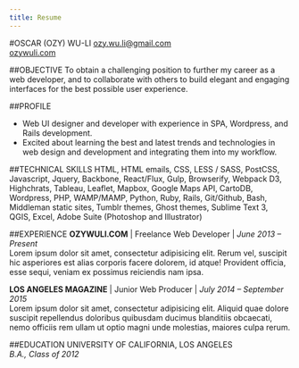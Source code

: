 ```yaml
---
title: Resume
---
```


#OSCAR (OZY) WU-LI
[ozy.wu.li@gmail.com](mailto:ozy.wu.li@gmail.com)  
[ozywuli.com](http://ozywuli.com)

##OBJECTIVE
To obtain a challenging position to further my career as a web developer, and to collaborate with others to build elegant and engaging interfaces for the best possible user experience.

##PROFILE
* Web UI designer and developer with experience in SPA, Wordpress, and Rails development.
* Excited about learning the best and latest trends and technologies in web design and development and integrating them into my workflow.

##TECHNICAL SKILLS
HTML, HTML emails, CSS, LESS / SASS, PostCSS, Javascript, Jquery, Backbone, React/Flux, Gulp, Browserify, Webpack D3, Highchrats, Tableau, Leaflet, Mapbox, Google Maps API, CartoDB, Wordpress, PHP, WAMP/MAMP, Python, Ruby, Rails, Git/Github, Bash, Middleman static sites, Tumblr themes, Ghost themes, Sublime Text 3, QGIS, Excel, Adobe Suite (Photoshop and Illustrator)

##EXPERIENCE
**OZYWULI.COM** | Freelance Web Developer | *June 2013 – Present*  
Lorem ipsum dolor sit amet, consectetur adipisicing elit. Rerum vel, suscipit hic asperiores est alias corporis facere dolorem, id atque! Provident officia, esse sequi, veniam ex possimus reiciendis nam ipsa.

**LOS ANGELES MAGAZINE** | Junior Web Producer | *July 2014 – September 2015*  
Lorem ipsum dolor sit amet, consectetur adipisicing elit. Aliquid quae dolore suscipit repellendus doloribus quibusdam ducimus blanditiis obcaecati, nemo officiis rem ullam ut optio magni unde molestias, maiores culpa rerum.

##EDUCATION
UNIVERSITY OF CALIFORNIA, LOS ANGELES  
*B.A., Class of 2012*








<!-- 
##TECHNICAL SKILLS
* HTML & CSS
* LESS / SASS preprocessors, PostCSS
* Javascript, Jquery, Backbone, React, D3, Leaflet
* Wordpress, PHP, WAMP/MAMP
* Ruby, Rails
* Git/Github

##PLATFORMS
* Wordpress
* Tumblr
* Middleman
* Ghost
* Shopify

##SOFTWARE
* Sublime Text 3
* QGIS
* Adobe Suite (Photoshop and Illustrator)
 -->